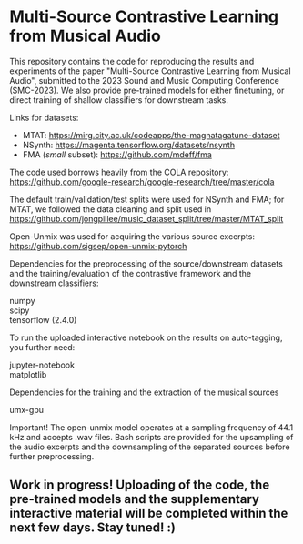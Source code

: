 # Multi-Source Contrastive Learning from Musical Audio

This repository contains the code for reproducing the results and experiments of the paper "Multi-Source Contrastive Learning from Musical Audio", submitted to the 2023 Sound and Music Computing Conference (SMC-2023). We also provide pre-trained models for either finetuning, or direct training of shallow classifiers for downstream tasks.

Links for datasets:
- MTAT: https://mirg.city.ac.uk/codeapps/the-magnatagatune-dataset
- NSynth: https://magenta.tensorflow.org/datasets/nsynth
- FMA (*small* subset): https://github.com/mdeff/fma 

The code used borrows heavily from the COLA repository: https://github.com/google-research/google-research/tree/master/cola

The default train/validation/test splits were used for NSynth and FMA; for MTAT, we followed the data cleaning and split used in https://github.com/jongpillee/music_dataset_split/tree/master/MTAT_split

Open-Unmix was used for acquiring the various source excerpts: https://github.com/sigsep/open-unmix-pytorch

Dependencies for the preprocessing of the source/downstream datasets and the training/evaluation of the contrastive framework and the downstream classifiers:

numpy  
scipy  
tensorflow (2.4.0)

To run the uploaded interactive notebook on the results on auto-tagging, you further need:

jupyter-notebook  
matplotlib

Dependencies for the training and the extraction of the musical sources

umx-gpu

Important! The open-unmix model operates at a sampling frequency of 44.1 kHz and accepts .wav files. Bash scripts are provided for the upsampling of the audio excerpts and the downsampling of the separated sources before further preprocessing.

## Work in progress! Uploading of the code, the pre-trained models and the supplementary interactive material will be completed within the next few days. Stay tuned! :)
